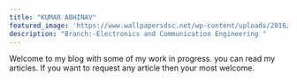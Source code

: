 ```yaml
---
title: "KUMAR ABHINAV"
featured_image: 'https://www.wallpapersdsc.net/wp-content/uploads/2016/09/Cape-Town-High-Quality-Wallpapers.jpg'
description: "Branch:-Electronics and Communication Engineering "
---
```

Welcome to my blog with some of my work in progress. you can read my articles. If you want to request any article then your most welcome.
